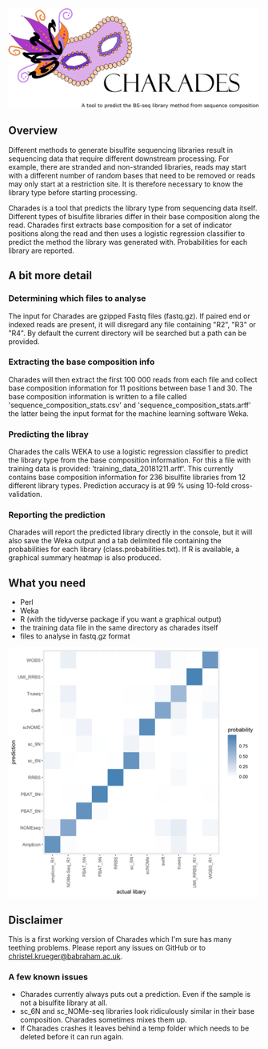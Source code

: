 
<img src="images/charades_logo.png" width="500" height="200">

## Overview

Different methods to generate bisulfite sequencing libraries result in sequencing data that require different downstream processing. For example, there are stranded and non-stranded libraries, reads may start with a different number of random bases that need to be removed or reads may only start at a restriction site. It is therefore necessary to know the library type before starting processing.

Charades is a tool that predicts the library type from sequencing data itself. Different types of bisulfite libraries differ in their base composition along the read. Charades first extracts base composition for a set of indicator positions along the read and then uses a logistic regression classifier to predict the method the library was generated with. Probabilities for each library are reported.

## A bit more detail

### Determining which files to analyse
The input for Charades are gzipped Fastq files (fastq.gz). If paired end or indexed reads are present, it will disregard any file containing "R2", "R3" or "R4". By default the current directory will be searched but a path can be provided.

### Extracting the base composition info
Charades will then extract the first 100 000 reads from each file and collect base composition information for 11 positions between base 1 and 30. The base composition information is written to a file called 'sequence_composition_stats.csv' and 'sequence_composition_stats.arff' the latter being the input format for the machine learning software Weka.

### Predicting the libray
Charades the calls WEKA to use a logistic regression classifier to predict the library type from the base composition information. For this a file with training data is provided: 'training_data_20181211.arff'. This currently contains base composition information for 236 bisulfite libraries from 12 different library types. Prediction accuracy is at 99 % using 10-fold cross-validation.

### Reporting the prediction
Charades will report the predicted library directly in the console, but it will also save the Weka output and a tab delimited file containing the probabilities for each library (class.probabilities.txt). If R is available, a graphical summary heatmap is also produced.

## What you need
- Perl
- Weka
- R (with the tidyverse package if you want a graphical output)
- the training data file in the same directory as charades itself
- files to analyse in fastq.gz format

<img src="images/examples_heat_map.png" width="500" height="500">

## Disclaimer
This is a first working version of Charades which I'm sure has many teething problems. Please report any issues on GitHub or to christel.krueger@babraham.ac.uk.

### A few known issues
- Charades currently always puts out a prediction. Even if the sample is not a bisulfite library at all.
- sc_6N and sc_NOMe-seq libraries look ridiculously similar in their base composition. Charades sometimes mixes them up.
- If Charades crashes it leaves behind a temp folder which needs to be deleted before it can run again.
